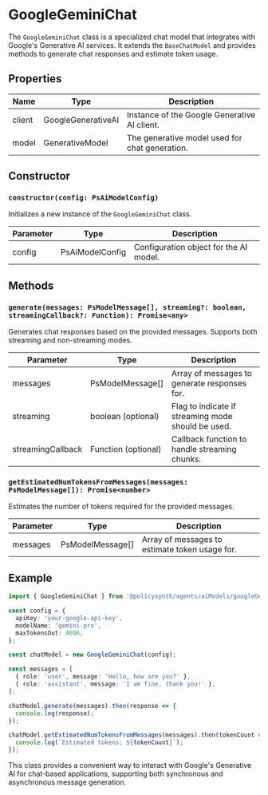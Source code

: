 # GoogleGeminiChat

The `GoogleGeminiChat` class is a specialized chat model that integrates with Google's Generative AI services. It extends the `BaseChatModel` and provides methods to generate chat responses and estimate token usage.

## Properties

| Name    | Type               | Description                                      |
|---------|--------------------|--------------------------------------------------|
| client  | GoogleGenerativeAI | Instance of the Google Generative AI client.     |
| model   | GenerativeModel    | The generative model used for chat generation.   |

## Constructor

### `constructor(config: PsAiModelConfig)`

Initializes a new instance of the `GoogleGeminiChat` class.

| Parameter | Type           | Description                                      |
|-----------|----------------|--------------------------------------------------|
| config    | PsAiModelConfig | Configuration object for the AI model.           |

## Methods

### `generate(messages: PsModelMessage[], streaming?: boolean, streamingCallback?: Function): Promise<any>`

Generates chat responses based on the provided messages. Supports both streaming and non-streaming modes.

| Parameter         | Type               | Description                                                                 |
|-------------------|--------------------|-----------------------------------------------------------------------------|
| messages          | PsModelMessage[]   | Array of messages to generate responses for.                                |
| streaming         | boolean (optional) | Flag to indicate if streaming mode should be used.                          |
| streamingCallback | Function (optional)| Callback function to handle streaming chunks.                               |

### `getEstimatedNumTokensFromMessages(messages: PsModelMessage[]): Promise<number>`

Estimates the number of tokens required for the provided messages.

| Parameter | Type             | Description                                      |
|-----------|------------------|--------------------------------------------------|
| messages  | PsModelMessage[] | Array of messages to estimate token usage for.    |

## Example

```typescript
import { GoogleGeminiChat } from '@policysynth/agents/aiModels/googleGeminiChat.js';

const config = {
  apiKey: 'your-google-api-key',
  modelName: 'gemini-pro',
  maxTokensOut: 4096,
};

const chatModel = new GoogleGeminiChat(config);

const messages = [
  { role: 'user', message: 'Hello, how are you?' },
  { role: 'assistant', message: 'I am fine, thank you!' },
];

chatModel.generate(messages).then(response => {
  console.log(response);
});

chatModel.getEstimatedNumTokensFromMessages(messages).then(tokenCount => {
  console.log(`Estimated tokens: ${tokenCount}`);
});
```

This class provides a convenient way to interact with Google's Generative AI for chat-based applications, supporting both synchronous and asynchronous message generation.